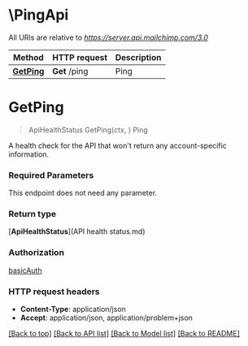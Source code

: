 # \PingApi

All URIs are relative to *https://server.api.mailchimp.com/3.0*

Method | HTTP request | Description
------------- | ------------- | -------------
[**GetPing**](PingApi.md#GetPing) | **Get** /ping | Ping


# **GetPing**
> ApiHealthStatus GetPing(ctx, )
Ping

A health check for the API that won't return any account-specific information.

### Required Parameters
This endpoint does not need any parameter.

### Return type

[**ApiHealthStatus**](API health status.md)

### Authorization

[basicAuth](../README.md#basicAuth)

### HTTP request headers

 - **Content-Type**: application/json
 - **Accept**: application/json, application/problem+json

[[Back to top]](#) [[Back to API list]](../README.md#documentation-for-api-endpoints) [[Back to Model list]](../README.md#documentation-for-models) [[Back to README]](../README.md)

